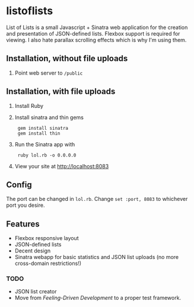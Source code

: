 # listoflists

List of Lists is a small Javascript + Sinatra web application for the creation and presentation of JSON-defined lists. Flexbox support is required for viewing. I also hate parallax scrolling effects which is why I'm using them.

## Installation, without file uploads

1. Point web server to `/public`

## Installation, with file uploads

1. Install Ruby
2. Install sinatra and thin gems

        gem install sinatra
        gem install thin

3. Run the Sinatra app with

        ruby lol.rb -o 0.0.0.0

4. View your site at [http://localhost:8083](http://localhost:8083)

## Config
The port can be changed in `lol.rb`. Change `set :port, 8083` to whichever port you desire.

## Features

* Flexbox responsive layout
* JSON-defined lists
* Decent design
* Sinatra webapp for basic statistics and JSON list uploads (no more cross-domain restrictions!)

### TODO

* JSON list creator
* Move from *Feeling-Driven Development* to a proper test framework.
